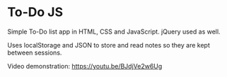 # To-Do JS

Simple To-Do list app in HTML, CSS and JavaScript.
jQuery used as well.

Uses localStorage and JSON to store and read notes so they are kept between sessions.


Video demonstration: https://youtu.be/BJdjVe2w6Ug
